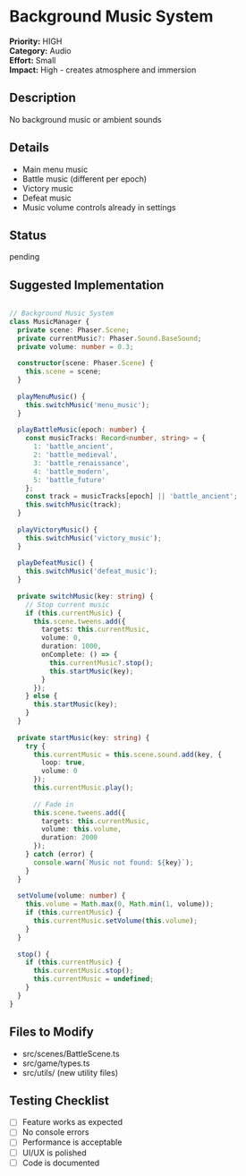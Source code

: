 # Background Music System

**Priority:** HIGH  
**Category:** Audio  
**Effort:** Small  
**Impact:** High - creates atmosphere and immersion

## Description
No background music or ambient sounds

## Details
- Main menu music
- Battle music (different per epoch)
- Victory music
- Defeat music
- Music volume controls already in settings

## Status
pending

## Suggested Implementation

```typescript

// Background Music System
class MusicManager {
  private scene: Phaser.Scene;
  private currentMusic?: Phaser.Sound.BaseSound;
  private volume: number = 0.3;
  
  constructor(scene: Phaser.Scene) {
    this.scene = scene;
  }
  
  playMenuMusic() {
    this.switchMusic('menu_music');
  }
  
  playBattleMusic(epoch: number) {
    const musicTracks: Record<number, string> = {
      1: 'battle_ancient',
      2: 'battle_medieval',
      3: 'battle_renaissance',
      4: 'battle_modern',
      5: 'battle_future'
    };
    const track = musicTracks[epoch] || 'battle_ancient';
    this.switchMusic(track);
  }
  
  playVictoryMusic() {
    this.switchMusic('victory_music');
  }
  
  playDefeatMusic() {
    this.switchMusic('defeat_music');
  }
  
  private switchMusic(key: string) {
    // Stop current music
    if (this.currentMusic) {
      this.scene.tweens.add({
        targets: this.currentMusic,
        volume: 0,
        duration: 1000,
        onComplete: () => {
          this.currentMusic?.stop();
          this.startMusic(key);
        }
      });
    } else {
      this.startMusic(key);
    }
  }
  
  private startMusic(key: string) {
    try {
      this.currentMusic = this.scene.sound.add(key, {
        loop: true,
        volume: 0
      });
      this.currentMusic.play();
      
      // Fade in
      this.scene.tweens.add({
        targets: this.currentMusic,
        volume: this.volume,
        duration: 2000
      });
    } catch (error) {
      console.warn(`Music not found: ${key}`);
    }
  }
  
  setVolume(volume: number) {
    this.volume = Math.max(0, Math.min(1, volume));
    if (this.currentMusic) {
      this.currentMusic.setVolume(this.volume);
    }
  }
  
  stop() {
    if (this.currentMusic) {
      this.currentMusic.stop();
      this.currentMusic = undefined;
    }
  }
}

```

## Files to Modify
- src/scenes/BattleScene.ts
- src/game/types.ts
- src/utils/ (new utility files)

## Testing Checklist
- [ ] Feature works as expected
- [ ] No console errors
- [ ] Performance is acceptable
- [ ] UI/UX is polished
- [ ] Code is documented
